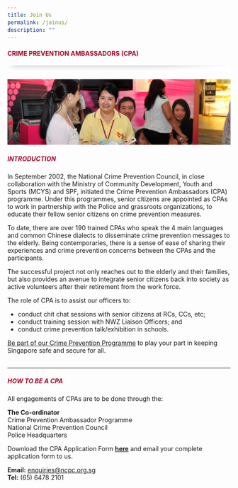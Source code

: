```yaml
---
title: Join Us
permalink: /joinus/
description: ""
---
```

#### <font style="color:#a20427;">CRIME PREVENTION AMBASSADORS (CPA)</font>

![](/images/About/header-border.png)

![](/images/cpas-banner.jpg)

##### <font style="color:#a20427;">INTRODUCTION</font>

In September 2002, the National Crime Prevention Council, in close collaboration with the Ministry of Community Development, Youth and Sports (MCYS) and SPF, initiated the Crime Prevention Ambassadors (CPA) programme. Under this programmes, senior citizens are appointed as CPAs to work in partnership with the Police and grassroots organizations, to educate their fellow senior citizens on crime prevention measures. 

To date, there are over 190 trained CPAs who speak the 4 main languages and common Chinese dialects to disseminate crime prevention messages to the elderly. Being contemporaries, there is a sense of ease of sharing their experiences and crime prevention concerns between the CPAs and the participants.

The successful project not only reaches out to the elderly and their families, but also provides an avenue to integrate senior citizens back into society as active volunteers after their retirement from the work force.

The role of CPA is to assist our officers to:

*   conduct chit chat sessions with senior citizens at RCs, CCs, etc;
*   conduct training session with NWZ Liaison Officers; and
*   conduct crime prevention talk/exhibition in schools.

[Be part of our Crime Prevention Programme](https://www.mha.gov.sg/volunteers/home-team-volunteer-scheme/detail/Details/crime-prevention-ambassador-ncpc)&nbsp;to play your part in keeping Singapore safe and secure for all.<br><br>

<hr>

##### <font style="color:#a20427;">HOW TO BE A CPA</font>

All engagements of CPAs are to be done through the:  
  
**The Co-ordinator**  
Crime Prevention Ambassador Programme  
National Crime Prevention Council  
Police Headquarters 

Download the CPA Application Form&nbsp;[**here**](https://www.ncpc.org.sg/downloads/CPA%20Application%20form.doc)&nbsp;and email your complete application form to us.

**Email:**&nbsp;[enquiries@ncpc.org.sg](mailto:enquiries@ncpc.org.sg)  
**Tel:**&nbsp;(65) 6478 2101